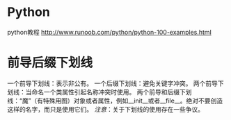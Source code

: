 # Python
python教程 http://www.runoob.com/python/python-100-examples.html

# 前导后缀下划线
一个前导下划线：表示非公有。
一个后缀下划线：避免关键字冲突。
两个前导下划线：当命名一个类属性引起名称冲突时使用。
两个前导和后缀下划线：“魔”（有特殊用图）对象或者属性，例如__init__或者__file__。绝对不要创造这样的名字，而只是使用它们。
*注意*：关于下划线的使用存在一些争议。
